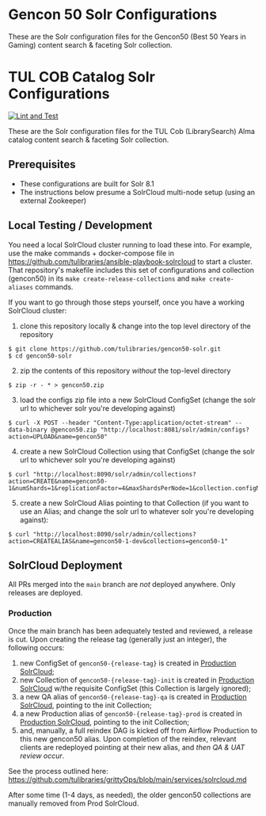 # Gencon 50 Solr Configurations

These are the Solr configuration files for the Gencon50 (Best 50 Years in Gaming) content search & faceting Solr collection.
# TUL COB Catalog Solr Configurations
[![Lint and Test](https://github.com/tulibraries/gencon50-solr/actions/workflows/lint-test.yml/badge.svg)](https://github.com/tulibraries/gencon50-solr/actions/workflows/lint-test.yml)

These are the Solr configuration files for the TUL Cob (LibrarySearch) Alma catalog content search & faceting Solr collection.

## Prerequisites

- These configurations are built for Solr 8.1
- The instructions below presume a SolrCloud multi-node setup (using an external Zookeeper)

## Local Testing / Development

You need a local SolrCloud cluster running to load these into. For example, use the make commands + docker-compose file in https://github.com/tulibraries/ansible-playbook-solrcloud to start a cluster. That repository's makefile includes this set of configurations and collection (gencon50) in its `make create-release-collections` and `make create-aliases` commands.

If you want to go through those steps yourself, once you have a working SolrCloud cluster:

1. clone this repository locally & change into the top level directory of the repository

```
$ git clone https://github.com/tulibraries/gencon50-solr.git
$ cd gencon50-solr
```

2. zip the contents of this repository *without* the top-level directory

```
$ zip -r - * > gencon50.zip
```

3. load the configs zip file into a new SolrCloud ConfigSet (change the solr url to whichever solr you're developing against)

```
$ curl -X POST --header "Content-Type:application/octet-stream" --data-binary @gencon50.zip "http://localhost:8081/solr/admin/configs?action=UPLOAD&name=gencon50"
```

4. create a new SolrCloud Collection using that ConfigSet (change the solr url to whichever solr you're developing against)

```
$ curl "http://localhost:8090/solr/admin/collections?action=CREATE&name=gencon50-1&numShards=1&replicationFactor=4&maxShardsPerNode=1&collection.configName=gencon50"
```

5. create a new SolrCloud Alias pointing to that Collection (if you want to use an Alias; and change the solr url to whatever solr you're developing against):

```
$ curl "http://localhost:8090/solr/admin/collections?action=CREATEALIAS&name=gencon50-1-dev&collections=gencon50-1"
```

## SolrCloud Deployment

All PRs merged into the `main` branch are _not_ deployed anywhere. Only releases are deployed.

### Production

Once the main branch has been adequately tested and reviewed, a release is cut. Upon creating the release tag (generally just an integer), the following occurs:
1. new ConfigSet of `gencon50-{release-tag}` is created in [Production SolrCloud](https://solrcloud.tul-infra.page);
2. new Collection of `gencon50-{release-tag}-init` is created in [Production SolrCloud](https://solrcloud.tul-infra.page) w/the requisite ConfigSet (this Collection is largely ignored);
3. a new QA alias of `gencon50-{release-tag}-qa` is created in [Production SolrCloud](https://solrcloud.tul-infra.page), pointing to the init Collection;
3. a new Production alias of `gencon50-{release-tag}-prod` is created in [Production SolrCloud](https://solrcloud.tul-infra.page), pointing to the init Collection;
4. and, manually, a full reindex DAG is kicked off from Airflow Production to this new gencon50 alias. Upon completion of the reindex, relevant clients are redeployed pointing at their new alias, and *then QA & UAT review occur*.

See the process outlined here: https://github.com/tulibraries/grittyOps/blob/main/services/solrcloud.md

After some time (1-4 days, as needed), the older gencon50 collections are manually removed from Prod SolrCloud.
